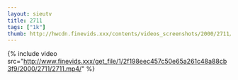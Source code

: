```yaml
--- 
layout: sieutv
title: 2711
tags: ["1k"]
thumb: http://hwcdn.finevids.xxx/contents/videos_screenshots/2000/2711/preview.mp4.jpg
---
```

{% include video src="http://www.finevids.xxx/get_file/1/2f198eec457c50e65a261c48a88cb3f9/2000/2711/2711.mp4/" %} 
